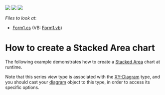 <!-- default badges list -->
![](https://img.shields.io/endpoint?url=https://codecentral.devexpress.com/api/v1/VersionRange/128573891/14.2.3%2B)
[![](https://img.shields.io/badge/Open_in_DevExpress_Support_Center-FF7200?style=flat-square&logo=DevExpress&logoColor=white)](https://supportcenter.devexpress.com/ticket/details/E1212)
[![](https://img.shields.io/badge/📖_How_to_use_DevExpress_Examples-e9f6fc?style=flat-square)](https://docs.devexpress.com/GeneralInformation/403183)
<!-- default badges end -->
<!-- default file list -->
*Files to look at*:

* [Form1.cs](./CS/Series_StackedAreaChart/Form1.cs) (VB: [Form1.vb](./VB/Series_StackedAreaChart/Form1.vb))
<!-- default file list end -->
# How to create a Stacked Area chart

The following example demonstrates how to create a [Stacked Area](https://docs.devexpress.com/WindowsForms/2980/controls-and-libraries/chart-control/series-views/2d-series-views/area-series-views/stacked-area-chart?p=netframework) chart at runtime.

Note that this series view type is associated with the [XY-Diagram](https://docs.devexpress.com/WindowsForms/5908/controls-and-libraries/chart-control/diagram/xy-diagram?p=netframework) type, and you should cast your [diagram](https://docs.devexpress.com/WindowsForms/DevExpress.XtraCharts.ChartControl.Diagram?p=netframework) object to this type, in order to access its specific options.
